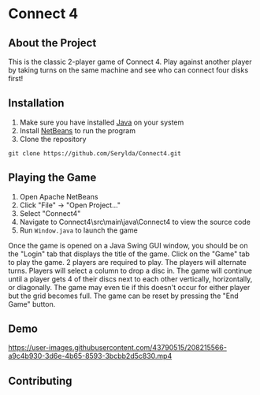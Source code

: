 # Connect 4

## About the Project

This is the classic 2-player game of Connect 4. Play against another player by taking turns on the same machine and see who can connect four disks first!

## Installation

1. Make sure you have installed <a href="https://www.java.com/en/download/manual.jsp">Java</a> on your system
2. Install <a href="https://netbeans.apache.org/download/index.html">NetBeans</a> to run the program
3. Clone the repository
```
git clone https://github.com/Serylda/Connect4.git
```

## Playing the Game

1. Open Apache NetBeans
2. Click "File" -> "Open Project..."
3. Select "Connect4"
4. Navigate to Connect4\src\main\java\Connect4 to view the source code
5. Run ```Window.java``` to launch the game

Once the game is opened on a Java Swing GUI window, you should be on the "Login" tab that displays the title of the game. Click on the "Game" tab to play the game. 2 players are required to play. The players will alternate turns. Players will select a column to drop a disc in. The game will continue until a player gets 4 of their discs next to each other vertically, horizontally, or diagonally. The game may even tie if this doesn't occur for either player but the grid becomes full. The game can be reset by pressing the "End Game" button.

## Demo

https://user-images.githubusercontent.com/43790515/208215566-a9c4b930-3d6e-4b65-8593-3bcbb2d5c830.mp4

## Contributing
